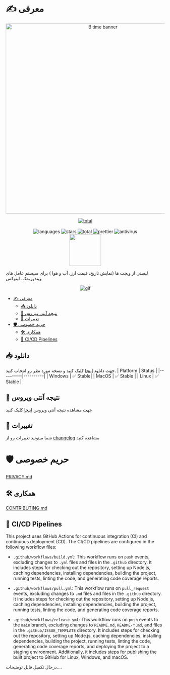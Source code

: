 # ✍ معرفی
<p align="center">
    <img src=".github/assets/banner.png" alt="B time banner" width="600">
</p>

<p align="center">
    <a href="https://discord.gg/p9TZzEV39e" target="_blank">
         <img src="https://discordapp.com/api/guilds/1088561568272367777/widget.png?style=banner2" alt="total" >
    </a>
    <br/>
<br/>
    <img src="https://img.shields.io/github/languages/top/sajjadmrx/btime-desktop" alt="languages" >
    <img src="https://img.shields.io/github/stars/sajjadmrx/btime-desktop" alt="stars">
    <img src="https://img.shields.io/github/downloads/sajjadmrx/btime-desktop/total.svg" alt="total" >
    <img src="https://img.shields.io/badge/code_style-prettier-ff69b4.svg?style=flat-square" alt="prettier" >
    <img src="https://img.shields.io/badge/antivirus-PASS-green" alt="antivirus" >
<br/>
<a href="https://daramet.com/sajjadmrx"  target="_blank"><img  width=100 src="https://github.com/user-attachments/assets/60f38bfe-1353-4518-8c96-d1b9cfdfc797" /></a>
</p>


لیستی از ویجت ها (نمایش تاریخ، قیمت ارز، آب و هوا ) برای سیستم عامل های ویندوز،مک، لینوکس

<p align="center">
    <img src="https://github.com/user-attachments/assets/c69ea776-1f40-489e-872e-1e38bdb6b0d9" alt="gif" >
</p>

- [✍ معرفی](#-معرفی)
  - [📥 دانلود](#-دانلود)
  - [🦠 نتیجه آنتی ویروس](#-نتیجه-آنتی-ویروس)
  - [📝 تغییرات](#-تغییرات)
- [🛡️ حریم خصوصی](#️-حریم-خصوصی)
  - [🛠 همکاری](#-همکاری)
  - [🚀 CI/CD Pipelines](#-cicd-pipelines)

## 📥 دانلود

جهت دانلود [اینجا](https://github.com/sajjadmrx/btime-desktop/releases) کلیک کنید و نسخه مورد نظر رو انتخاب کنید.
| Platform | Status |
|----------|----------|
| Windows | ✅ Stable|
| MacOS | ✅ Stable |
| Linux | ✅ Stable |

## 🦠 نتیجه آنتی ویروس

جهت مشاهده نتیجه آنتی ویروس [اینجا](https://www.virustotal.com/gui/file/e2206493bd724407c9a0d0617f42d0d9df0ee6f1feb4283e6d74371e1cf39aee?nocache=1) کلیک کنید

## 📝 تغییرات

شما میتونید تغییرات رو از [changelog](changelog.md) مشاهده کنید

# 🛡️ حریم خصوصی

[PRIVACY.md](./PRIVACY.md)

## 🛠 همکاری

[CONTRIBUTING.md](./CONTRIBUTING.md)

## 🚀 CI/CD Pipelines

This project uses GitHub Actions for continuous integration (CI) and continuous deployment (CD). The CI/CD pipelines are configured in the following workflow files:

- `.github/workflows/build.yml`: This workflow runs on `push` events, excluding changes to `.yml` files and files in the `.github` directory. It includes steps for checking out the repository, setting up Node.js, caching dependencies, installing dependencies, building the project, running tests, linting the code, and generating code coverage reports.

- `.github/workflows/pull.yml`: This workflow runs on `pull_request` events, excluding changes to `.md` files and files in the `.github` directory. It includes steps for checking out the repository, setting up Node.js, caching dependencies, installing dependencies, building the project, running tests, linting the code, and generating code coverage reports.

- `.github/workflows/release.yml`: This workflow runs on `push` events to the `main` branch, excluding changes to `README.md`, `README-*.md`, and files in the `.github/ISSUE_TEMPLATE` directory. It includes steps for checking out the repository, setting up Node.js, caching dependencies, installing dependencies, building the project, running tests, linting the code, generating code coverage reports, and deploying the project to a staging environment. Additionally, it includes steps for publishing the built project to GitHub for Linux, Windows, and macOS.

درحال تکمیل فایل توضیحات....
